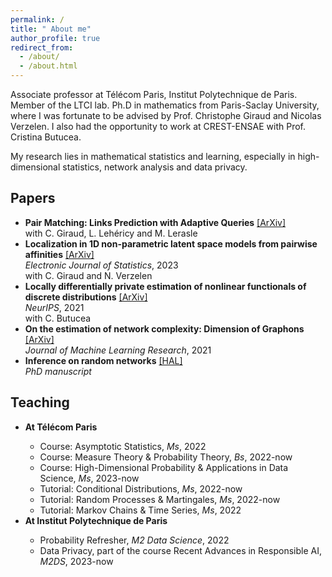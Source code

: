 ```yaml
---
permalink: /
title: " About me"
author_profile: true
redirect_from: 
  - /about/
  - /about.html
---
```

Associate professor at  Télécom Paris, Institut Polytechnique de Paris. Member of the LTCI lab. Ph.D in mathematics from Paris-Saclay University, where I was fortunate to be advised by Prof. Christophe Giraud and Nicolas Verzelen.   I also had the opportunity to work at CREST-ENSAE with Prof. Cristina Butucea. 

My research lies in mathematical statistics and learning, especially in high-dimensional statistics, network analysis and data privacy.



Papers
------
<ul>
  <li><b>Pair Matching: Links Prediction with Adaptive Queries</b> <a href="https://arxiv.org/abs/1905.07342?context=math.ST">[ArXiv]</a> <br />
    with C. Giraud, L. Lehéricy and M. Lerasle </li>
  <li><b>Localization in 1D non-parametric latent space models from pairwise affinities</b>  <a href="https://arxiv.org/abs/2108.03098">[ArXiv]</a> <br /> 
    <em> Electronic Journal of Statistics</em>, 2023 <br /> 
    with C. Giraud and N. Verzelen </li>
    <li><b>Locally differentially private estimation of nonlinear functionals of discrete distributions</b> <a href="https://arxiv.org/abs/2107.03940">[ArXiv]</a> <br /> 
      <em>NeurIPS</em>, 2021 <br /> 
   with C. Butucea </li>
  <li><b>On the estimation of network complexity: Dimension of Graphons</b> <a href="https://arxiv.org/abs/1909.02900">[ArXiv]</a> <br /> 
    <em>Journal of Machine Learning Research</em>, 2021 </li>
  <li><b>Inference on random networks</b> <a href="https://hal.inria.fr/tel-03041741">[HAL]</a> <br /> 
    <em>PhD manuscript</em> </li> 
</ul>
   
    
    
Teaching
------
<ul>
  <li><b>At Télécom Paris</b></li>
    <ul>
      <li> Course: Asymptotic Statistics, <em>Ms</em>, 2022 </li>
        <li> Course: Measure Theory & Probability Theory, <em>Bs</em>, 2022-now  </li>
       <li> Course: High-Dimensional Probability & Applications in Data Science, <em>Ms</em>, 2023-now  </li>
       <li> Tutorial: Conditional Distributions,  <em>Ms</em>, 2022-now </li>
      <li> Tutorial: Random Processes & Martingales,  <em>Ms</em>, 2022-now </li>
       <li> Tutorial: Markov Chains & Time Series,  <em>Ms</em>, 2022 </li>
    </ul>
  
  <li><b>At Institut Polytechnique de Paris</b></li>
  <ul>
      <li> Probability Refresher, <em>M2 Data Science</em>,  2022 </li>
      <li> Data Privacy, part of the course Recent Advances in Responsible AI, <em>M2DS</em>, 2023-now </li>
    </ul>
</ul>
 




